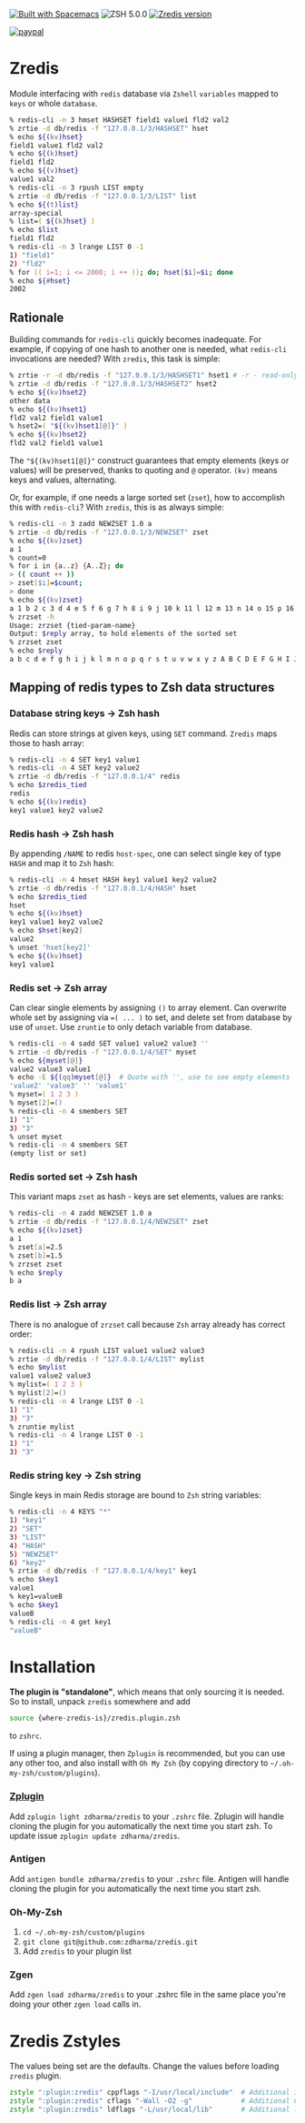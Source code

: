 [![Built with Spacemacs](https://cdn.rawgit.com/syl20bnr/spacemacs/442d025779da2f62fc86c2082703697714db6514/assets/spacemacs-badge.svg)](http://spacemacs.org)
![ZSH 5.0.0](https://img.shields.io/badge/zsh-v5.0.0-orange.svg?style=flat-square)
[![Zredis version](https://badge.fury.io/zdharma/zredis.svg)](http://badge.fury.io/zdharma/zredis)

[![paypal](https://www.paypalobjects.com/en_US/i/btn/btn_donateCC_LG.gif)](https://www.paypal.com/cgi-bin/webscr?cmd=_s-xclick&hosted_button_id=D6XDCHDSBDSDG)

# Zredis

Module interfacing with `redis` database via `Zshell` `variables` mapped to `keys` or whole `database`.

```zsh
% redis-cli -n 3 hmset HASHSET field1 value1 fld2 val2
% zrtie -d db/redis -f "127.0.0.1/3/HASHSET" hset
% echo ${(kv)hset}
field1 value1 fld2 val2
% echo ${(k)hset}
field1 fld2
% echo ${(v)hset}
value1 val2
% redis-cli -n 3 rpush LIST empty
% zrtie -d db/redis -f "127.0.0.1/3/LIST" list
% echo ${(t)list}
array-special
% list=( ${(k)hset} )
% echo $list
field1 fld2
% redis-cli -n 3 lrange LIST 0 -1
1) "field1"
2) "fld2"
% for (( i=1; i <= 2000; i ++ )); do; hset[$i]=$i; done
% echo ${#hset}
2002
```
## Rationale

Building commands for `redis-cli` quickly becomes inadequate. For example, if copying
of one hash to another one is needed, what `redis-cli` invocations are needed? With
`zredis`, this task is simple:

```zsh
% zrtie -r -d db/redis -f "127.0.0.1/3/HASHSET1" hset1 # -r - read-only
% zrtie -d db/redis -f "127.0.0.1/3/HASHSET2" hset2
% echo ${(kv)hset2}
other data
% echo ${(kv)hset1}
fld2 val2 field1 value1
% hset2=( "${(kv)hset1[@]}" )
% echo ${(kv)hset2}
fld2 val2 field1 value1
```

The `"${(kv)hset1[@]}"` construct guarantees that empty elements (keys or values) will
be preserved, thanks to quoting and `@` operator. `(kv)` means keys and values, alternating.
 
Or, for example, if one needs a large sorted set (`zset`), how to accomplish this with
`redis-cli`? With `zredis`, this is as always simple:

```zsh
% redis-cli -n 3 zadd NEWZSET 1.0 a
% zrtie -d db/redis -f "127.0.0.1/3/NEWZSET" zset
% echo ${(kv)zset}
a 1
% count=0
% for i in {a..z} {A..Z}; do
> (( count ++ ))
> zset[$i]=$count;
> done
% echo ${(kv)zset}
a 1 b 2 c 3 d 4 e 5 f 6 g 7 h 8 i 9 j 10 k 11 l 12 m 13 n 14 o 15 p 16 q 17 r 18 s 19 t 20 u 21 v 22 w 23 x 24 y 25 z 26 A 27 B 28 C 29 D 30 E 31 F 32 G 33 H 34 I 35 J 36 K 37 L 38 M 39 N 40 O 41 P 42 Q 43 R 44 S 45 T 46 U 47 V 48 W 49 X 50 Y 51 Z 52
% zrzset -h
Usage: zrzset {tied-param-name}
Output: $reply array, to hold elements of the sorted set
% zrzset zset
% echo $reply
a b c d e f g h i j k l m n o p q r s t u v w x y z A B C D E F G H I J K L M N O P Q R S T U V W X Y Z
```

## Mapping of redis types to Zsh data structures
### Database string keys -> Zsh hash

Redis can store strings at given keys, using `SET` command. `Zredis` maps those to hash array:

```zsh
% redis-cli -n 4 SET key1 value1
% redis-cli -n 4 SET key2 value2
% zrtie -d db/redis -f "127.0.0.1/4" redis
% echo $zredis_tied
redis
% echo ${(kv)redis}
key1 value1 key2 value2
```

### Redis hash -> Zsh hash

By appending `/NAME` to redis `host-spec`, one can select single key of type `HASH`
and map it to `Zsh` hash:

```zsh
% redis-cli -n 4 hmset HASH key1 value1 key2 value2
% zrtie -d db/redis -f "127.0.0.1/4/HASH" hset
% echo $zredis_tied
hset
% echo ${(kv)hset}
key1 value1 key2 value2
% echo $hset[key2]
value2
% unset 'hset[key2]'
% echo ${(kv)hset}
key1 value1
```

### Redis set -> Zsh array

Can clear single elements by assigning `()` to array element. Can overwrite
whole set by assigning via `=( ... )` to set, and delete set from database
by use of `unset`. Use `zruntie` to only detach variable from database.

```zsh
% redis-cli -n 4 sadd SET value1 value2 value3 ''
% zrtie -d db/redis -f "127.0.0.1/4/SET" myset
% echo ${myset[@]}
value2 value3 value1
% echo -E ${(qq)myset[@]}  # Quote with '', use to see empty elements
'value2' 'value3' '' 'value1'
% myset=( 1 2 3 )
% myset[2]=()
% redis-cli -n 4 smembers SET
1) "1"
3) "3"
% unset myset
% redis-cli -n 4 smembers SET
(empty list or set)
```

### Redis sorted set -> Zsh hash

This variant maps `zset` as hash - keys are set elements, values are ranks:

```zsh
% redis-cli -n 4 zadd NEWZSET 1.0 a
% zrtie -d db/redis -f "127.0.0.1/4/NEWZSET" zset
% echo ${(kv)zset}
a 1
% zset[a]=2.5
% zset[b]=1.5
% zrzset zset
% echo $reply
b a
```

### Redis list -> Zsh array

There is no analogue of `zrzset` call because `Zsh` array already has correct order:

```zsh
% redis-cli -n 4 rpush LIST value1 value2 value3
% zrtie -d db/redis -f "127.0.0.1/4/LIST" mylist
% echo $mylist
value1 value2 value3
% mylist=( 1 2 3 )
% mylist[2]=()
% redis-cli -n 4 lrange LIST 0 -1
1) "1"
3) "3"
% zruntie mylist
% redis-cli -n 4 lrange LIST 0 -1
1) "1"
3) "3"
```

### Redis string key -> Zsh string

Single keys in main Redis storage are bound to `Zsh` string variables:

```zsh
% redis-cli -n 4 KEYS "*"
1) "key1"
2) "SET"
3) "LIST"
4) "HASH"
5) "NEWZSET"
6) "key2"
% zrtie -d db/redis -f "127.0.0.1/4/key1" key1
% echo $key1
value1
% key1=valueB
% echo $key1
valueB
% redis-cli -n 4 get key1
"valueB"
```

# Installation

**The plugin is "standalone"**, which means that only sourcing it is needed. So to
install, unpack `zredis` somewhere and add

```zsh
source {where-zredis-is}/zredis.plugin.zsh
```

to `zshrc`.

If using a plugin manager, then `Zplugin` is recommended, but you can use any
other too, and also install with `Oh My Zsh` (by copying directory to
`~/.oh-my-zsh/custom/plugins`).

### [Zplugin](https://github.com/zdharma/zplugin)

Add `zplugin light zdharma/zredis` to your `.zshrc` file. Zplugin will handle
cloning the plugin for you automatically the next time you start zsh. To update
issue `zplugin update zdharma/zredis`.

### Antigen

Add `antigen bundle zdharma/zredis` to your `.zshrc` file. Antigen will handle
cloning the plugin for you automatically the next time you start zsh.

### Oh-My-Zsh

1. `cd ~/.oh-my-zsh/custom/plugins`
2. `git clone git@github.com:zdharma/zredis.git`
3. Add `zredis` to your plugin list

### Zgen

Add `zgen load zdharma/zredis` to your .zshrc file in the same place you're doing
your other `zgen load` calls in.

# Zredis Zstyles

The values being set are the defaults. Change the values before loading `zredis` plugin.

```zsh
zstyle ":plugin:zredis" cppflags "-I/usr/local/include"  # Additional include directory
zstyle ":plugin:zredis" cflags "-Wall -O2 -g"            # Additional CFLAGS
zstyle ":plugin:zredis" ldflags "-L/usr/local/lib"       # Additional library directory
```
